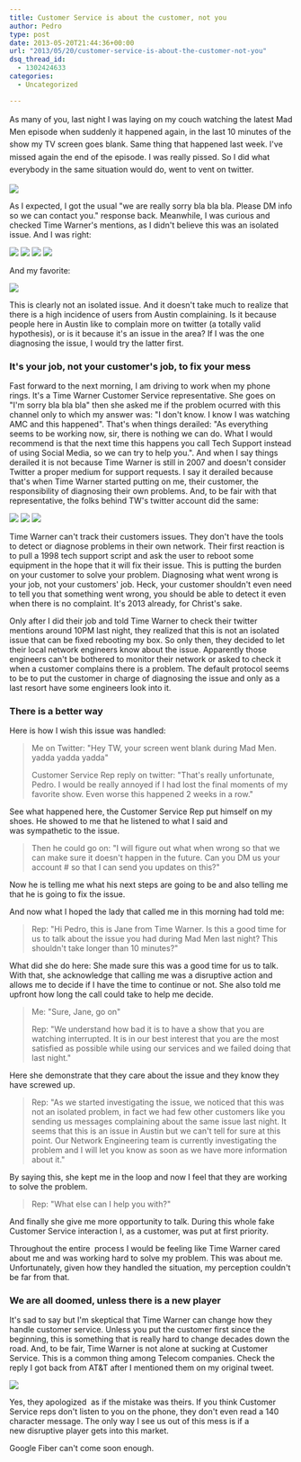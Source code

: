 ```yaml
---
title: Customer Service is about the customer, not you
author: Pedro
type: post
date: 2013-05-20T21:44:36+00:00
url: "2013/05/20/customer-service-is-about-the-customer-not-you"
dsq_thread_id:
  - 1302424633
categories:
  - Uncategorized

---
```

<span style="line-height: 1.6;">As many of you, last night I was laying on my couch watching the latest Mad Men episode when suddenly it happened again, in the last 10 minutes of the show my TV screen goes blank. Same thing that happened last week. I've missed again the end of the episode. I was really pissed. So I did what everybody in the same situation would do, went to vent on twitter.</span>

![](/wp-content/uploads/2013/05/timewarner_11.png)

As I expected, I got the usual "we are really sorry bla bla bla. Please DM info so we can contact you." response back. Meanwhile, I was curious and checked Time Warner's mentions, as I didn't believe this was an isolated issue. And I was right:

![](/wp-content/uploads/2013/05/timewarner_2.png)
![](/wp-content/uploads/2013/05/timewarner_3.png)
![](/wp-content/uploads/2013/05/timewarner_4.png)
![](/wp-content/uploads/2013/05/timewarner_6.png)

And my favorite:

![](/wp-content/uploads/2013/05/timewarner_5.png)

This is clearly not an isolated issue. And it doesn't take much to realize that there is a high incidence of users from Austin complaining. Is it because people here in Austin like to complain more on twitter (a totally valid hypothesis), or is it because it's an issue in the area? If I was the one diagnosing the issue, I would try the latter first.

### It's your job, not your customer's job, to fix your mess

Fast forward to the next morning, I am driving to work when my phone rings. It's a Time Warner Customer Service representative. She goes on "I'm sorry bla bla bla" then she asked me if the problem ocurred with this channel only to which my answer was: "I don't know. I know I was watching AMC and this happened". That's when things derailed: "As everything seems to be working now, sir, there is nothing we can do. What I would recommend is that the next time this happens you call Tech Support instead of using Social Media, so we can try to help you.". And when I say things derailed it is not because Time Warner is still in 2007 and doesn't consider Twitter a proper medium for support requests. I say it derailed because that's when Time Warner started putting on me, their customer, the responsibility of diagnosing their own problems. And, to be fair with that representative, the folks behind TW's twitter account did the same:

![](/wp-content/uploads/2013/05/timewarner_7.png)
![](/wp-content/uploads/2013/05/timewarner_8.png)
![](/wp-content/uploads/2013/05/timewarner_9.png)

Time Warner can't track their customers issues. They don't have the tools to detect or diagnose problems in their own network. Their first reaction is to pull a 1998 tech support script and ask the user to reboot some equipment in the hope that it will fix their issue. This is putting the burden on your customer to solve your problem. Diagnosing what went wrong is your job, not your customers' job. Heck, your customer shouldn't even need to tell you that something went wrong, you should be able to detect it even when there is no complaint. It's 2013 already, for Christ's sake.

Only after I did their job and told Time Warner to check their twitter mentions around 10PM last night, they realized that this is not an isolated issue that can be fixed rebooting my box. So only then, they decided to let their local network engineers know about the issue. Apparently those engineers can't be bothered to monitor their network or asked to check it when a customer complains there is a problem. The default protocol seems to be to put the customer in charge of diagnosing the issue and only as a last resort have some engineers look into it.

### There is a better way

Here is how I wish this issue was handled:

>Me on Twitter: "Hey TW, your screen went blank during Mad Men. yadda yadda yadda"
>
>Customer Service Rep reply on twitter: "That's really unfortunate, Pedro. I would be really annoyed if I had lost the final moments of my favorite show. Even worse this happened 2 weeks in a row."

See what happened here, the Customer Service Rep put himself on my shoes. He showed to me that he listened to what I said and was sympathetic to the issue.

>Then he could go on: "I will figure out what when wrong so that we can make sure it doesn't happen in the future. Can you DM us your account # so that I can send you updates on this?"

Now he is telling me what his next steps are going to be and also telling me that he is going to fix the issue.

And now what I hoped the lady that called me in this morning had told me:

>Rep: "Hi Pedro, this is Jane from Time Warner. Is this a good time for us to talk about the issue you had during Mad Men last night? This shouldn't take longer than 10 minutes?"

What did she do here: She made sure this was a good time for us to talk. With that, she acknowledge that calling me was a disruptive action and allows me to decide if I have the time to continue or not. She also told me upfront how long the call could take to help me decide.

>Me: "Sure, Jane, go on"
>
>Rep: "We understand how bad it is to have a show that you are watching interrupted. It is in our best interest that you are the most satisfied as possible while using our services and we failed doing that last night."

Here she demonstrate that they care about the issue and they know they have screwed up.

>Rep: "As we started investigating the issue, we noticed that this was not an isolated problem, in fact we had few other customers like you sending us messages complaining about the same issue last night. It seems that this is an issue in Austin but we can't tell for sure at this point. Our Network Engineering team is currently investigating the problem and I will let you know as soon as we have more information about it."

By saying this, she kept me in the loop and now I feel that they are working to solve the problem.

>Rep: "What else can I help you with?"

And finally she give me more opportunity to talk. During this whole fake Customer Service interaction I, as a customer, was put at first priority. 

Throughout the entire  process I would be feeling like Time Warner cared about me and was working hard to solve my problem. This was about me. Unfortunately, given how they handled the situation, my perception couldn't be far from that.

### We are all doomed, unless there is a new player

It's sad to say but I'm skeptical that Time Warner can change how they handle customer service. Unless you put the customer first since the beginning, this is something that is really hard to change decades down the road. And, to be fair, Time Warner is not alone at sucking at Customer Service. This is a common thing among Telecom companies. Check the reply I got back from AT&T after I mentioned them on my original tweet.

![](/wp-content/uploads/2013/05/att_is_bad_too.png)

Yes, they apologized  as if the mistake was theirs. If you think Customer Service reps don't listen to you on the phone, they don't even read a 140 character message. The only way I see us out of this mess is if a new disruptive player gets into this market.

Google Fiber can't come soon enough.
